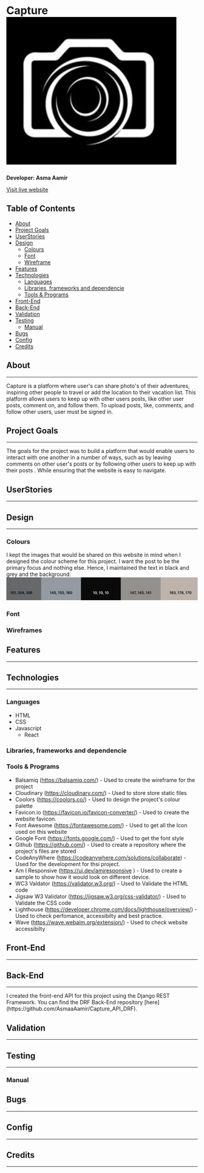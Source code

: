 # Capture <img src="src/assets/new_logo.png">

**Developer: Asma Aamir**

[Visit live website](link)


## Table of Contents
- [About](#about)
- [Project Goals](#project-goals)
- [UserStories](#user-stories)
- [Design](#design)
    - [Colours](#colours)
    - [Font](#font)
    - [Wireframe](#wireframes)
- [Features](#features)    
- [Technologies](#tecnolgoes)
    - [Languages](#languages)
    - [Libraries, frameworks and dependencie](#libraries-framework-dependencies)
    - [Tools & Programs](#tools-programs)
- [Front-End](#front-end)
- [Back-End](#back-end)
- [Validation](#validation)
- [Testing](#testing)
    - [Manual](#manual)
- [Bugs](#bugs)
- [Config](#config)
- [Credits](#credits)


## About 
<hr>
Capture is a platform where user's can share photo's of their adventures, inspiring other people to travel or add the location to their vacation list.
This platform allows users to keep up with other users posts, like other user posts, comment on, and follow them. To upload posts, like, comments, and follow other users, user must be signed in. 

## Project Goals 
<hr>
The goals for the project was to build a platform that would enable users to interact with one another in a number of ways, such as by leaving comments on other user's posts or by following other users to keep up with their posts . While ensuring that the website is easy to navigate. 


## UserStories 
<hr>




## Design 
<hr>

### Colours 
I kept the images that would be shared on this website in mind when I designed the colour scheme for this project. I want the post to be the primary focus and nothing else. Hence, I maintained the text in black and grey and the background.
<img src="src/assets/p5-colour.png">

### Font


### Wireframes

## Features 
<hr>

## Technologies
<hr>

### Languages 
- HTML
- CSS
- Javascript 
    - React

### Libraries, frameworks and dependencie

### Tools & Programs
- Balsamiq (https://balsamiq.com/) - Used to create the wireframe for the project
- Cloudinary (https://cloudinary.com/) - Used to store store static files  
- Coolors (https://coolors.co/) - Used to design the project's colour palette 
- Favicon.io (https://favicon.io/favicon-converter/) - Used to create the website favicon.
- Font Awesome (https://fontawesome.com/) - Used to get all the Icon used on this website
- Google Font (https://fonts.google.com/) - Used to get the font style
- Github (https://github.com/) - Used to create a repository where the project's files are stored
- CodeAnyWhere (https://codeanywhere.com/solutions/collaborate) - Used for the development for thsi project.
- Am I Responsive (https://ui.dev/amiresponsive ) - Used to create a sample to show how it would look on different device. 
- WC3 Valdator (https://validator.w3.org/) - Used to Validate the HTML code
- Jigsaw W3 Validator (https://jigsaw.w3.org/css-validator/) - Used to Validate the CSS code
- Lighthouse (https://developer.chrome.com/docs/lighthouse/overview/) - Used to check perfomance, accessibilty and best practice. 
- Wave (https://wave.webaim.org/extension/) - Used to check website accessibilty

## Front-End
<hr>

## Back-End
<hr>
I created the front-end API for this project using the Django REST Framework. You can find the DRF Back-End repository [here](https://github.com/AsmaaAamir/Capture_API_DRF). 

## Validation
<hr>

## Testing
<hr>

### Manual

## Bugs
<hr>

## Config
<hr>


## Credits
<hr>



